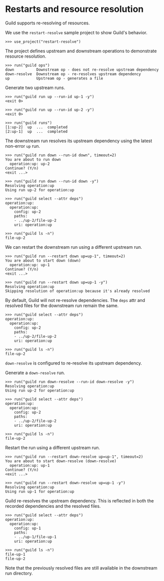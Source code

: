 # Restarts and resource resolution

Guild supports re-resolving of resources.

We use the `restart-resolve` sample project to show Guild's behavior.

    >>> use_project("restart-resolve")

The project defines upstream and downstream operations to demonstrate
resource resolution.

    >>> run("guild ops")
    down          Downstream op - does not re-resolve upstream dependency
    down-resolve  Downstream op - re-resolves upstream dependency
    up            Upstream op - generates a file

Generate two upstream runs.

    >>> run("guild run up --run-id up-1 -y")
    <exit 0>

    >>> run("guild run up --run-id up-2 -y")
    <exit 0>

    >>> run("guild runs")
    [1:up-2]  up  ...  completed
    [2:up-1]  up  ...  completed

The downstream run resolves its upstream dependency using the latest
non-error `up` run.

    >>> run("guild run down --run-id down", timeout=2)
    You are about to run down
      operation:up: up-2
    Continue? (Y/n)
    <exit ...>

    >>> run("guild run down --run-id down -y")
    Resolving operation:up
    Using run up-2 for operation:up

    >>> run("guild select --attr deps")
    operation:up:
      operation:up:
        config: up-2
        paths:
        - ../up-2/file-up-2
        uri: operation:up

    >>> run("guild ls -n")
    file-up-2

We can restart the downstream run using a different upstream run.

    >>> run("guild run --restart down up=up-1", timeout=2)
    You are about to start down (down)
      operation:up: up-1
    Continue? (Y/n)
    <exit ...>

    >>> run("guild run --restart down up=up-1 -y")
    Resolving operation:up
    Skipping resolution of operation:up because it's already resolved

By default, Guild will not re-resolve dependencies. The `deps` attr
and resolved files for the downstream run remain the same.

    >>> run("guild select --attr deps")
    operation:up:
      operation:up:
        config: up-2
        paths:
        - ../up-2/file-up-2
        uri: operation:up

    >>> run("guild ls -n")
    file-up-2

`down-resolve` is configured to re-resolve its upstream dependency.

Generate a `down-resolve` run.

    >>> run("guild run down-resolve --run-id down-resolve -y")
    Resolving operation:up
    Using run up-2 for operation:up

    >>> run("guild select --attr deps")
    operation:up:
      operation:up:
        config: up-2
        paths:
        - ../up-2/file-up-2
        uri: operation:up

    >>> run("guild ls -n")
    file-up-2

Restart the run using a different upstream run.

    >>> run("guild run --restart down-resolve up=up-1", timeout=2)
    You are about to start down-resolve (down-resolve)
      operation:up: up-1
    Continue? (Y/n)
    <exit ...>

    >>> run("guild run --restart down-resolve up=up-1 -y")
    Resolving operation:up
    Using run up-1 for operation:up

Guild re-resolves the upstream dependency. This is reflected in both
the recorded dependencies and the resolved files.

    >>> run("guild select --attr deps")
    operation:up:
      operation:up:
        config: up-1
        paths:
        - ../up-1/file-up-1
        uri: operation:up

    >>> run("guild ls -n")
    file-up-1
    file-up-2

Note that the previously resolved files are still available in the
downstream run directory.
